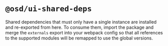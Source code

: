 # `@osd/ui-shared-deps`

Shared dependencies that must only have a single instance are installed and re-exported from here. To consume them, import the package and merge the `externals` export into your webpack config so that all references to the supported modules will be remapped to use the global versions.